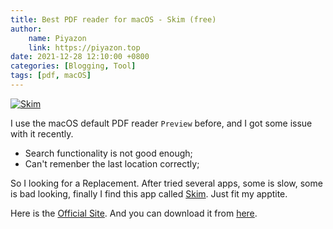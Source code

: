 ```yaml
---
title: Best PDF reader for macOS - Skim (free)
author:
    name: Piyazon
    link: https://piyazon.top
date: 2021-12-28 12:10:00 +0800
categories: [Blogging, Tool]
tags: [pdf, macOS]
---
```


<a href="https://skim-app.sourceforge.io/">
<img alt="Skim" src="https://git.lug.ustc.edu.cn/flame3/images/-/raw/main/skim.png"/>
</a>

I use the macOS default PDF reader `Preview` before, and I got some issue with it recently.
- Search functionality is not good enough;
- Can't remenber the last location correctly;

So I looking for a Replacement. After tried several apps, some is slow, some is bad looking, finally I find this app called [Skim](https://skim-app.sourceforge.io/). Just fit my apptite.

Here is the [Official Site](https://skim-app.sourceforge.io/). And you can download it from [here](https://sourceforge.net/projects/skim-app/files/Skim/Skim-1.6.7/Skim-1.6.7.dmg/download).